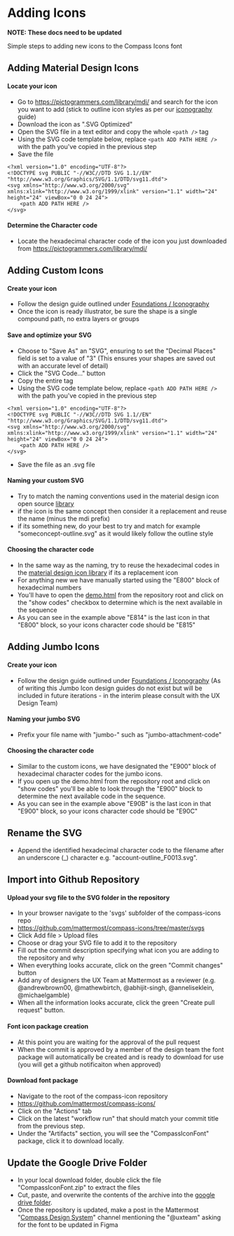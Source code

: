 # Adding Icons

**NOTE: These docs need to be updated**

Simple steps to adding new icons to the Compass Icons font

## Adding Material Design Icons

#### Locate your icon

-   Go to https://pictogrammers.com/library/mdi/ and search for the icon you want to add (stick to outline icon styles as per our [iconography](https://zeroheight.com/29be2c109/p/19c648-iconography) guide)
-   Download the icon as ".SVG Optimized"
- Open the SVG file in a text editor and copy the whole `<path />` tag
- Using the SVG code template below, replace `<path ADD PATH HERE />` with the path you've copied in the previous step
- Save the file

```SVG
<?xml version="1.0" encoding="UTF-8"?>
<!DOCTYPE svg PUBLIC "-//W3C//DTD SVG 1.1//EN" "http://www.w3.org/Graphics/SVG/1.1/DTD/svg11.dtd">
<svg xmlns="http://www.w3.org/2000/svg" xmlns:xlink="http://www.w3.org/1999/xlink" version="1.1" width="24" height="24" viewBox="0 0 24 24"> 
    <path ADD PATH HERE />
</svg>
```

#### **Determine the Character code**

-   Locate the hexadecimal character code of the icon you just downloaded from https://pictogrammers.com/library/mdi/

## Adding Custom Icons

#### Create your icon

-   Follow the design guide outlined under [Foundations / Iconography](https://zeroheight.com/29be2c109/p/19c648-iconography)
-   Once the icon is ready illustrator, be sure the shape is a single compound path, no extra layers or groups

#### Save and optimize your SVG

-   Choose to "Save As" an "SVG", ensuring to set the "Decimal Places" field is set to a value of "3" (This ensures your shapes are saved out with an accurate level of detail)
-   Click the "SVG Code..." button
-   Copy the entire <path> tag
-   Using the SVG code template below, replace `<path ADD PATH HERE />` with the path you've copied in the previous step

```SVG
<?xml version="1.0" encoding="UTF-8"?>
<!DOCTYPE svg PUBLIC "-//W3C//DTD SVG 1.1//EN" "http://www.w3.org/Graphics/SVG/1.1/DTD/svg11.dtd">
<svg xmlns="http://www.w3.org/2000/svg" xmlns:xlink="http://www.w3.org/1999/xlink" version="1.1" width="24" height="24" viewBox="0 0 24 24"> 
    <path ADD PATH HERE />
</svg>
```

- Save the file as an .svg file

#### Naming your custom SVG

-   Try to match the naming conventions used in the material design icon open source [library](https://pictogrammers.com/library/mdi/)
-   if the icon is the same concept then consider it a replacement and reuse the name (minus the mdi prefix)
-   if its something new, do your best to try and match for example "someconcept-outline.svg" as it would likely follow the outline style

#### Choosing the character code

-   In the same way as the naming, try to reuse the hexadecimal codes in the [material design icon library](https://pictogrammers.com/library/mdi/) if its a replacement icon
-   For anything new we have manually started using the "E800" block of hexadecimal numbers
-   You'll have to open the [demo.html](https://drive.google.com/open?id=1fEKMDa3hdaAunc7g8-inVKxH50PGYymO&authuser=michael.gamble%40mattermost.com&usp=drive_fs) from the repository root and click on the "show codes" checkbox to determine which is the next available in the sequence
-   As you can see in the example above "E814" is the last icon in that "E800" block, so your icons character code should be "E815"

## Adding Jumbo Icons

#### Create your icon

-   Follow the design guide outlined under [Foundations / Iconography](https://zeroheight.com/29be2c109/p/19c648-iconography) (As of writing this Jumbo Icon design guides do not exist but will be included in future iterations - in the interim please consult with the UX Design Team)

#### Naming your jumbo SVG

-   Prefix your file name with "jumbo-" such as "jumbo-attachment-code"

#### Choosing the character code

-   Similar to the custom icons, we have designated the "E900" block of hexadecimal character codes for the jumbo icons.
-   If you open up the demo.html from the repository root and click on "show codes" you'll be able to look through the "E900" block to determine the next available code in the sequence.
-   As you can see in the example above "E90B" is the last icon in that "E900" block, so your icons character code should be "E90C"

## Rename the SVG

-   Append the identified hexadecimal character code to the filename after an underscore (_) character e.g. "account-outline_F0013.svg".

## Import into Github Repository

#### Upload your svg file to the SVG folder in the repository

-   In your browser navigate to the 'svgs' subfolder of the compass-icons repo
-   https://github.com/mattermost/compass-icons/tree/master/svgs
-   Click Add file > Upload files
-   Choose or drag your SVG file to add it to the repository
-   Fill out the commit description specifying what icon you are adding to the repository and why
-   When everything looks accurate, click on the green "Commit changes" button
-   Add any of designers the UX Team at Mattermost as a reviewer (e.g. @andrewbrown00, @mathewbirtch, @abhijit-singh, @anneliseklein, @michaelgamble)
-   When all the information looks accurate, click the green "Create pull request" button.

#### Font icon package creation

-   At this point you are waiting for the approval of the pull request
-   When the commit is approved by a member of the design team the font package will automatically be created and is ready to download for use (you will get a github notificaiton when approved)

#### Download font package

-   Navigate to the root of the compass-icon repository
-   https://github.com/mattermost/compass-icons/
-   Click on the "Actions" tab
-   Click on the latest "workflow run" that should match your commit title from the previous step.
-   Under the "Artifacts" section, you will see the "CompassIconFont" package, click it to download locally.

## Update the Google Drive Folder

-   In your local download folder, double click the file "CompassIconFont.zip" to extract the files
-   Cut, paste, and overwrite the contents of the archive into the [google drive folder](https://drive.google.com/open?id=1PbbhRVmXOI5BzC305qa42OjMtaVlLEYM&authuser=michael.gamble%40mattermost.com&usp=drive_fs).
-   Once the repository is updated, make a post in the Mattermost "[Compass Design System](https://community-daily.mattermost.com/core/channels/compass-design-system)" channel mentioning the "@uxteam" asking for the font to be updated in Figma
